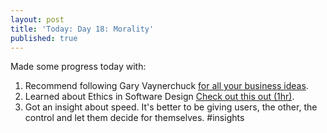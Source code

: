 ```yaml
---
layout: post
title: 'Today: Day 18: Morality'
published: true
---
```


Made some progress today with:
1. Recommend following Gary Vaynerchuck <a href="https://www.garyvaynerchuk.com/">for all your business ideas</a>.
2. Learned about Ethics in Software Design <a href="https://videos.files.wordpress.com/o1LShsxF/video-0f4d30a4e8_hd.mp4">Check out this out (1hr)</a>.
3. Got an insight about speed. It's better to be giving users, the other, the control and let them decide for themselves. #insights
